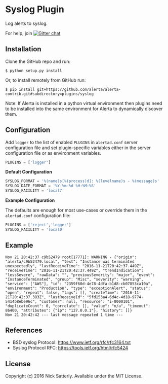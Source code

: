 Syslog Plugin
=============

Log alerts to syslog.

For help, join [![Gitter chat](https://badges.gitter.im/alerta/chat.png)](https://gitter.im/alerta/chat)

Installation
------------

Clone the GitHub repo and run:

    $ python setup.py install

Or, to install remotely from GitHub run:

    $ pip install git+https://github.com/alerta/alerta-contrib.git#subdirectory=plugins/syslog

Note: If Alerta is installed in a python virtual environment then plugins
need to be installed into the same environment for Alerta to dynamically
discover them.

Configuration
-------------

Add `logger` to the list of enabled `PLUGINS` in `alertad.conf` server
configuration file and set plugin-specific variables either in the
server configuration file or as environment variables.

```python
PLUGINS = ['logger']
```

**Default Configuration**

```python
SYSLOG_FORMAT = '%(name)s[%(process)d]: %(levelname)s - %(message)s'
SYSLOG_DATE_FORMAT = '%Y-%m-%d %H:%M:%S'
SYSLOG_FACILITY = 'local7'
```

**Example Configuration**

The defaults are enough for most use-cases or override them in the
`alertad.conf` configuration file:

```python
PLUGINS = ['reject','logger']
SYSLOG_FACILITY = 'local0'
```

Example
-------

```
Nov 21 20:42:37 c9b52479 root[17771]: WARNING - {"origin": "alerta/c9b52479.local", "text": "Instance was terminated unexpectedly", "lastReceiveTime": "2016-11-21T20:42:37.449Z", "receiveTime": "2016-11-21T20:42:37.449Z", "trendIndication": "lessSevere", "rawData": "", "previousSeverity": "major", "event": "InstanceTerminated", "group": "Misc", "severity": "warning", "service": ["AWS"], "id": "2359f60d-4e78-4dfa-b1d8-cb07853ca10a", "environment": "Production", "type": "exceptionAlert", "status": "open", "repeat": false, "tags": [], "createTime": "2016-11-21T20:42:37.383Z", "lastReceiveId": "5fd153a4-6d4c-4d18-9774-5414b8ebe96c", "customer": null, "resource": "i-0000101", "duplicateCount": 0, "correlate": [], "value": "n/a", "timeout": 86400, "attributes": {"ip": "127.0.0.1"}, "history": []}
Nov 21 20:42:42 --- last message repeated 1 time ---
```

References
----------

  * BSD syslog Protocol: https://www.ietf.org/rfc/rfc3164.txt
  * Syslog Protocol RFC: https://tools.ietf.org/html/rfc5424

License
-------

Copyright (c) 2016 Nick Satterly. Available under the MIT License.
